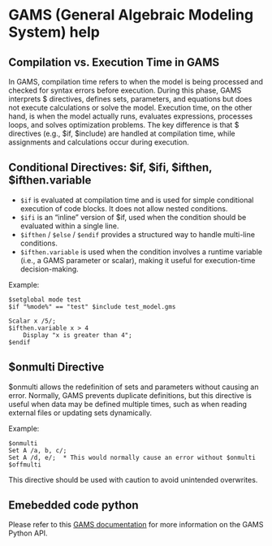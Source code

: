 # GAMS (General Algebraic Modeling System) help

## Compilation vs. Execution Time in GAMS

In GAMS, compilation time refers to when the model is being processed and checked for syntax errors before execution. During this phase, GAMS interprets $ directives, defines sets, parameters, and equations but does not execute calculations or solve the model. Execution time, on the other hand, is when the model actually runs, evaluates expressions, processes loops, and solves optimization problems. The key difference is that $ directives (e.g., $if, $include) are handled at compilation time, while assignments and calculations occur during execution.

## Conditional Directives: $if, $ifi, $ifthen, $ifthen.variable
- `$if` is evaluated at compilation time and is used for simple conditional execution of code blocks. It does not allow nested conditions.
- `$ifi` is an “inline” version of $if, used when the condition should be evaluated within a single line.
- `$ifthen` / `$else` / `$endif` provides a structured way to handle multi-line conditions.
- `$ifthen.variable` is used when the condition involves a runtime variable (i.e., a GAMS parameter or scalar), making it useful for execution-time decision-making.

Example:
```
$setglobal mode test
$if "%mode%" == "test" $include test_model.gms

Scalar x /5/;
$ifthen.variable x > 4
    Display "x is greater than 4";
$endif
```
## $onmulti Directive

$onmulti allows the redefinition of sets and parameters without causing an error. Normally, GAMS prevents duplicate definitions, but this directive is useful when data may be defined multiple times, such as when reading external files or updating sets dynamically.

Example:
```
$onmulti
Set A /a, b, c/;
Set A /d, e/;  * This would normally cause an error without $onmulti
$offmulti
```
This directive should be used with caution to avoid unintended overwrites.


## Emebedded code python

Please refer to this [GAMS documentation](https://www.gams.com/48/docs/API_PY_GAMSTRANSFER_MAIN_CLASSES.html) for more information on the GAMS Python API.

